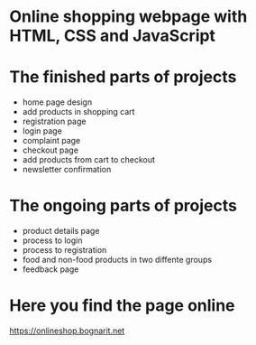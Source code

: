 # Online shopping webpage with HTML, CSS and JavaScript

# The finished parts of projects

- home page design
- add products in shopping cart
- registration page
- login page
- complaint page
- checkout page
- add products from cart to checkout
- newsletter confirmation

# The ongoing parts of projects

- product details page
- process to login
- process to registration
- food and non-food products in two diffente groups
- feedback page

# Here you find the page online

https://onlineshop.bognarit.net

